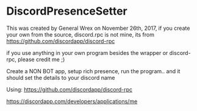 # DiscordPresenceSetter

This was created by General Wrex on November 26th, 2017, if you create your own from the source, discord.rpc is not mine, its from https://github.com/discordapp/discord-rpc

if you use anything in your own program besides the wrapper or discord-rpc, please credit me ;)





Create a NON BOT app, setup rich presence, run the program.. and it should set the details to your discord name

Using: https://github.com/discordapp/discord-rpc

https://discordapp.com/developers/applications/me





